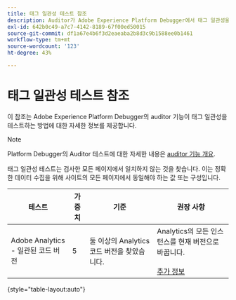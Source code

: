 ```yaml
---
title: 태그 일관성 테스트 참조
description: Auditor가 Adobe Experience Platform Debugger에서 태그 일관성을 테스트하는 방법을 알아봅니다.
exl-id: 642b0c49-a7c7-4142-8189-67f00ed50015
source-git-commit: df1a67e4b6f3d2eaeaba2b8d3c9b1588ee0b1461
workflow-type: tm+mt
source-wordcount: '123'
ht-degree: 43%

---
```


# 태그 일관성 테스트 참조

이 참조는 Adobe Experience Platform Debugger의 auditor 기능이 태그 일관성을 테스트하는 방법에 대한 자세한 정보를 제공합니다.

>[!NOTE]
>
>Platform Debugger의 Auditor 테스트에 대한 자세한 내용은 [auditor 기능 개요](./overview.md).

태그 일관성 테스트는 검사한 모든 페이지에서 일치하지 않는 것을 찾습니다. 이는 정확한 데이터 수집을 위해 사이트의 모든 페이지에서 동일해야 하는 값 또는 구성입니다.

| 테스트 | 가중치 | 기준 | 권장 사항 |
| --- | --- | --- | --- |
| Adobe Analytics - 일관된 코드 버전 | 5 | 둘 이상의 Analytics 코드 버전을 찾았습니다. | Analytics의 모든 인스턴스를 현재 버전으로 바꿉니다.<br><br>[추가 정보](https://experienceleague.adobe.com/docs/analytics/implementation/home.html) |

{style="table-layout:auto"}

